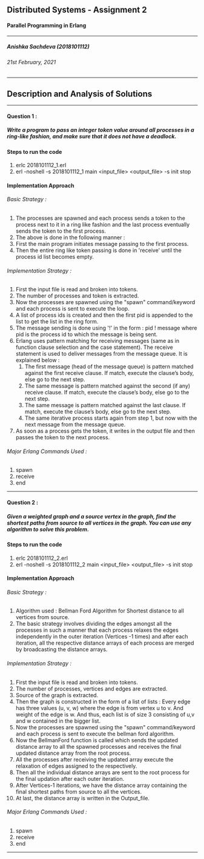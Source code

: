 ## Distributed Systems - Assignment 2
####  Parallel Programming in Erlang
---
##### Anishka Sachdeva (2018101112)
###### 21st February, 2021
---
## Description and Analysis of Solutions
---
#### Question 1 :
##### Write a program to pass an integer token value around all processes in a ring-like fashion, and make sure that it does not have a deadlock.

#### Steps to run the code

1. erlc 2018101112_1.erl 
2. erl -noshell -s 2018101112_1 main <input_file> <output_file> -s init stop
#### Implementation Approach

###### Basic Strategy :
1. The processes are spawned and each process sends a token to the process next to it in a ring like fashion and the last process eventually sends the token to the first process.
2. The above is done in the following manner : 
1. First the main program initiates message passing to the first process.
2. Then the entire ring like token passing is done in 'receive' until the process id list becomes empty. 
###### Implementation Strategy :
1. First the input file is read and broken into tokens.
2. The number of processes and token is extracted.
3. Now the processes are spawned using the "spawn" command/keyword and each process is sent to execute the loop.
4. A list of process ids is created and then the first pid is appended to the list to get the list in the ring form.
4. The message sending is done using '!' in the form : pid ! message where pid is the process id to which the message is being sent.
5. Erlang uses pattern matching for receiving messages (same as in function clause selection and the case statement). The receive statement is used to deliver messages from the message queue. It is explained below :
    1. The first message (head of the message queue) is pattern matched against the first receive clause. If match, execute the clause’s body, else go to the next step.
    2. The same message is pattern matched against the second (if any) receive clause. If match, execute the clause’s body, else go to the next step.
    3. The same message is pattern matched against the last clause. If match, execute the clause’s body, else go to the next step.
    4. The same iterative process starts again from step 1, but now with the next message from the message queue.
6. As soon as a process gets the token, it writes in the output file and then passes the token to the next process.
###### Major Erlang Commands Used :
1. spawn
2. receive
3. end
---
#### Question 2 :
##### Given a weighted graph and a source vertex in the graph, find the shortest paths from source to all vertices in the graph. You can use any algorithm to solve this problem.

#### Steps to run the code

1. erlc 2018101112_2.erl 
2. erl -noshell -s 2018101112_2 main <input_file> <output_file> -s init stop

#### Implementation Approach

###### Basic Strategy :
1. Algorithm used : Bellman Ford Algorithm for Shortest distance to all vertices from source.
2. The basic strategy involves dividing the edges amongst all the processes in such a manner that each process relaxes the edges independently in the outer iteration (Vertices -1 times) and after each iteration, all the respective distance arrays of each process are merged by broadcasting the distance arrays.
###### Implementation Strategy :
1. First the input file is read and broken into tokens.
2. The number of processes, vertices and edges are extracted.
3. Source of the graph is extracted.
4. Then the graph is constructed in the form of a list of lists : Every edge has three values (u, v, w) where the edge is from vertex u to v. And weight of the edge is w. And thus, each list is of size 3 consisting of u,v and w contained in the bigger list.
5. Now the processes are spawned using the "spawn" command/keyword and each process is sent to execute the bellman ford algorithm.
6. Now the BellmanFord function is called which sends the updated distance array to all the spawned processes and receives the final updated distance array from the root process.
7. All the processes after receiving the updated array execute the relaxation of edges assigned to the respectively.
8. Then all the individual distance arrays are sent to the root process for the final updation after each outer iteration.
9. After Vertices-1 iterations, we have the distance array containing the final shortest paths from source to all the vertices.
10. At last, the distance array is written in the Output_file.
###### Major Erlang Commands Used :
1. spawn
2. receive
3. end
---